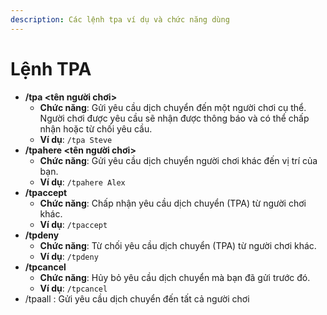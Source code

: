 ```yaml
---
description: Các lệnh tpa ví dụ và chức năng dùng
---
```


# Lệnh TPA

* **/tpa \<tên người chơi>**
  * **Chức năng**: Gửi yêu cầu dịch chuyển đến một người chơi cụ thể. Người chơi được yêu cầu sẽ nhận được thông báo và có thể chấp nhận hoặc từ chối yêu cầu.
  * **Ví dụ**: `/tpa Steve`
* **/tpahere \<tên người chơi>**
  * **Chức năng**: Gửi yêu cầu dịch chuyển người chơi khác đến vị trí của bạn.
  * **Ví dụ**: `/tpahere Alex`
* **/tpaccept**
  * **Chức năng**: Chấp nhận yêu cầu dịch chuyển (TPA) từ người chơi khác.
  * **Ví dụ**: `/tpaccept`
* **/tpdeny**
  * **Chức năng**: Từ chối yêu cầu dịch chuyển (TPA) từ người chơi khác.
  * **Ví dụ**: `/tpdeny`
* **/tpcancel**
  * **Chức năng**: Hủy bỏ yêu cầu dịch chuyển mà bạn đã gửi trước đó.
  * **Ví dụ**: `/tpcancel`
* /tpaall : Gửi yêu cầu dịch chuyển đến tất cả người chơi

